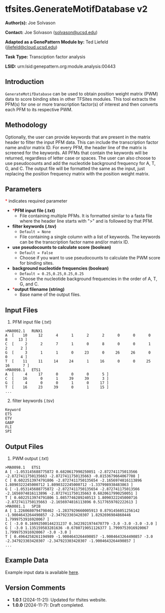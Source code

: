 # tfsites.GenerateMotifDatabase v2

**Author(s):** Joe Solvason

**Contact:** Joe Solvason (solvason@ucsd.edu)

**Adapted as a GenePattern Module by:** Ted Liefeld (jliefeld@cloud.ucsd.edu)

**Task Type:** Transciption factor analysis

**LSID:**  urn:lsid:genepattern.org:module.analysis:00443


## Introduction

`GenerateMotifDatabase` can be used to obtain position weight matrix (PWM) data to score binding sites in other TFSites modules. This tool extracts the PFM(s) for one or more transcription factor(s) of interest and then converts each PFM to its respective PWM. 


## Methodology

Optionally, the user can provide keywords that are present in the matrix header to filter the input PFM data. This can include the transcription factor name and/or matrix ID. For every PFM, the header line of the matrix is screened for the keywords. All PFMs that contain the keywords will be returned, regardless of letter case or spaces. The user can also choose to use pseudocounts and add the nucleotide background frequency for A, T, G, and C. The output file will be formatted the same as the input, just replacing the position frequency matrix with the position weight matrix.


## Parameters

<span style="color: red;">*</span> indicates required parameter

- <span style="color: red;">*</span>**PFM input file (.txt)**
    - File containing multiple PFMs. It is formatted similar to a fasta file where the header line starts with ">" and is followed by that PFM. 
- **filter keywords (.tsv)**
    - `Default = None`
    - File containing a single column with a list of keywords. The keywords can be the transcription factor name and/or matrix ID. 
- **use pseudocounts to calculate score (boolean)**
    - `Default = False`
    - Choose if you want to use pseudocounts to calculate the PWM score for binding sites.
- **background nucleotide frequencies (boolean)**
    - `Default = 0.25,0.25,0.25,0.25`
    - Choose the nucleotide background frequencies in the order of A, T, G, and C.
- <span style="color: red;">*</span>**output filename (string)**
    - Base name of the output files.

## Input Files

1.  PFM input file (.txt)

```
>MA0002.1	RUNX1
A  [    10     12      4      1      2      2      0      0      0      8     13 ]
C  [     2      2      7      1      0      8      0      0      1      2      2 ]
G  [     3      1      1      0     23      0     26     26      0      0      4 ]
T  [    11     11     14     24      1     16      0      0     25     16      7 ]
>MA0098.1	ETS1
A  [     4     17      0      0      0      5 ]
C  [    16      0      1     39     39      3 ]
G  [     4      0      0      1      0     17 ]
T  [    16     23     39      0      1     15 ]
...
```

2.  filter keywords (.tsv)

```
Keyword
ETS
ETV
GABP
FLI
SPI
```
       
## Output Files

1.  PWM output (.txt)

```
>MA0098.1	ETS1
A [ -1.053145688775872 0.6820617990250051 -2.872741175013566 -2.8727411750135663 -2.8727411750135663 -0.8153679664067708 ]
C [ 0.6022513974791806 -2.8727411750135654 -2.1656974816113896 1.8090322245000712 1.8090322245000712 -1.337998938483863 ]
G [ -1.053145688775872 -2.8727411750135654 -2.872741175013566 -2.1656974816113896 -2.8727411750135663 0.6820617990250051 ]
T [ 0.6022513974791806 1.0857746289240513 1.8090322245000716 -2.8727411750135663 -2.1656974816113896 0.5177659702222613 ]
>MA0081.1	SPIB
A [ 1.2260680794798462 -1.2837929660005913 0.8791456051256142 -1.9004643264490857 -2.347923303420307 1.8292696984860446 1.7999753916920067 ]
C [ -3.0 0.16992500144231237 0.3423921974470779 -3.0 -3.0 -3.0 -3.0 ]
G [ -3.0 1.135159583281636 -0.6780719051126377 1.7999753916920067 1.7999753916920067 -3.0 -3.0 ]
T [ 0.4964258261194989 -1.9004643264490857 -1.9004643264490857 -3.0 -2.347923303420307 -2.347923303420307 -1.9004643264490857 ]
... 
```
    
## Example Data

Example input data is available [here](https://github.com/genepattern/tfsites.defineTFBindingSitesFromPFM/tree/develop/data).

    
## Version Comments

- **1.0.1** (2024-11-21): Updated for tfsites website.
- **1.0.0** (2024-11-7): Draft completed.
